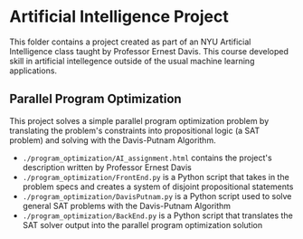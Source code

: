 # Artificial Intelligence Project

This folder contains a project created as part of an NYU Artificial Intelligence class taught by Professor Ernest Davis. This course developed skill in artificial intellegence outside of the usual machine learning applications.

## Parallel Program Optimization
This project solves a simple parallel program optimization problem by translating the problem's constraints into propositional logic (a SAT problem) and solving with the Davis-Putnam Algorithm.

* `./program_optimization/AI_assignment.html` contains the project's description written by Professor Ernest Davis
* `./program_optimization/FrontEnd.py` is a Python script that takes in the problem specs and creates a system of disjoint propositional statements
* `./program_optimization/DavisPutnam.py` is a Python script used to solve general SAT problems with the Davis-Putnam Algorithm
* `./program_optimization/BackEnd.py` is a Python script that translates the SAT solver output into the parallel program optimization solution
